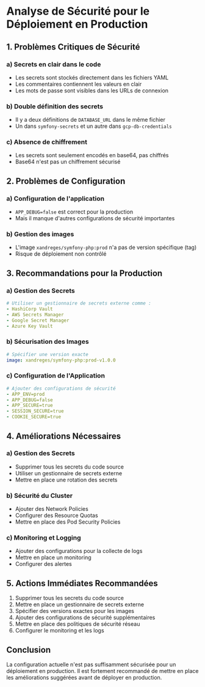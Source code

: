 # Analyse de Sécurité pour le Déploiement en Production

## 1. Problèmes Critiques de Sécurité

### a) Secrets en clair dans le code
- Les secrets sont stockés directement dans les fichiers YAML
- Les commentaires contiennent les valeurs en clair
- Les mots de passe sont visibles dans les URLs de connexion

### b) Double définition des secrets
- Il y a deux définitions de `DATABASE_URL` dans le même fichier
- Un dans `symfony-secrets` et un autre dans `gcp-db-credentials`

### c) Absence de chiffrement
- Les secrets sont seulement encodés en base64, pas chiffrés
- Base64 n'est pas un chiffrement sécurisé

## 2. Problèmes de Configuration

### a) Configuration de l'application
- `APP_DEBUG=false` est correct pour la production
- Mais il manque d'autres configurations de sécurité importantes

### b) Gestion des images
- L'image `xandreges/symfony-php:prod` n'a pas de version spécifique (tag)
- Risque de déploiement non contrôlé

## 3. Recommandations pour la Production

### a) Gestion des Secrets
```yaml
# Utiliser un gestionnaire de secrets externe comme :
- HashiCorp Vault
- AWS Secrets Manager
- Google Secret Manager
- Azure Key Vault
```

### b) Sécurisation des Images
```yaml
# Spécifier une version exacte
image: xandreges/symfony-php:prod-v1.0.0
```

### c) Configuration de l'Application
```yaml
# Ajouter des configurations de sécurité
- APP_ENV=prod
- APP_DEBUG=false
- APP_SECURE=true
- SESSION_SECURE=true
- COOKIE_SECURE=true
```

## 4. Améliorations Nécessaires

### a) Gestion des Secrets
- Supprimer tous les secrets du code source
- Utiliser un gestionnaire de secrets externe
- Mettre en place une rotation des secrets

### b) Sécurité du Cluster
- Ajouter des Network Policies
- Configurer des Resource Quotas
- Mettre en place des Pod Security Policies

### c) Monitoring et Logging
- Ajouter des configurations pour la collecte de logs
- Mettre en place un monitoring
- Configurer des alertes

## 5. Actions Immédiates Recommandées

1. Supprimer tous les secrets du code source
2. Mettre en place un gestionnaire de secrets externe
3. Spécifier des versions exactes pour les images
4. Ajouter des configurations de sécurité supplémentaires
5. Mettre en place des politiques de sécurité réseau
6. Configurer le monitoring et les logs

## Conclusion

La configuration actuelle n'est pas suffisamment sécurisée pour un déploiement en production. Il est fortement recommandé de mettre en place les améliorations suggérées avant de déployer en production. 